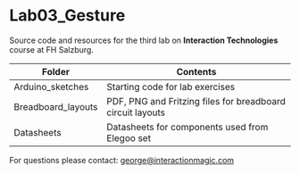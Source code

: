 # Lab03_Gesture

Source code and resources for the third lab on **Interaction Technologies** course at FH Salzburg.

| Folder | Contents
| --- | --- |
| Arduino_sketches | Starting code for lab exercises |
| Breadboard_layouts | PDF, PNG and Fritzing files for breadboard circuit layouts |
| Datasheets | Datasheets for components used from Elegoo set |

For questions please contact: george@interactionmagic.com
